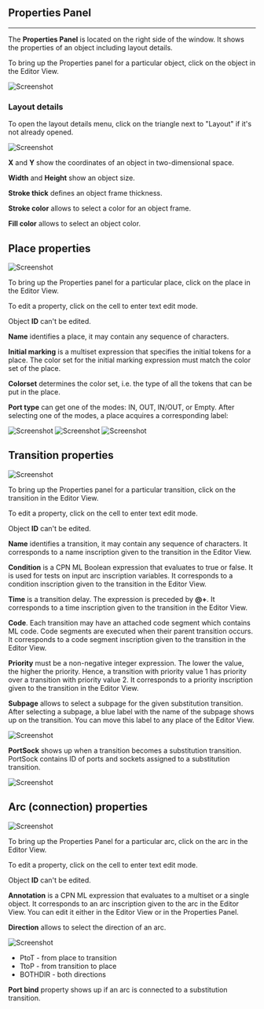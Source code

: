 ## Properties Panel
---

The **Properties Panel** is located on the right side of the window. It shows the properties of an object including layout details.

To bring up the Properties panel for a particular object, click on the object in the Editor View.

![Screenshot](img/properties-panel.png)

### Layout details
To open the layout details menu, click on the triangle next to "Layout" if it's not already opened. 

![Screenshot](img/layout-details.png)

**X** and **Y** show the coordinates of an object in two-dimensional space.

**Width** and **Height** show an object size.

**Stroke thick** defines an object frame thickness.

**Stroke color** allows to select a color for an object frame.

**Fill color** allows to select an object color. 


## Place properties

![Screenshot](img/properties-panel.png)

To bring up the Properties panel for a particular place, click on the place in the Editor View.

To edit a property, click on the cell to enter text edit mode. 

Object **ID** can't be edited.  

**Name** identifies a place, it may contain any sequence of characters.

**Initial marking** is a multiset expression that specifies the initial tokens for a place. The color set for the initial marking expression must match the color set of the place. 

**Colorset** determines the color set, i.e. the type of all the tokens that can be put in the place. 

**Port type** can get one of the modes: IN, OUT, IN/OUT, or Empty. After selecting one of the modes, a place acquires a corresponding label:

![Screenshot](img/in.png)
![Screenshot](img/out.png)
![Screenshot](img/in-out.png)


## Transition properties

![Screenshot](img/transition-properties.png) 

To bring up the Properties panel for a particular transition, click on the transition in the Editor View.

To edit a property, click on the cell to enter text edit mode. 

Object **ID** can't be edited.  

**Name** identifies a transition, it may contain any sequence of characters. It corresponds to a name inscription given to the transition in the Editor View.

**Condition** is a CPN ML Boolean expression that evaluates to true or false. It is used for tests on input arc inscription variables. It corresponds to a condition inscription given to the transition in the Editor View.

**Time** is a transition delay. The expression is preceded by **@+**.
It corresponds to a time inscription given to the transition in the Editor View.

**Code**. Each transition may have an attached code segment which contains ML code. Code segments are executed when their parent transition occurs. It corresponds to a code segment inscription given to the transition in the Editor View.

**Priority** must be a non-negative integer expression. The lower the value, the higher the priority. Hence, a transition with priority value 1 has priority over a transition with priority value 2. It corresponds to a priority inscription given to the transition in the Editor View.

**Subpage** allows to select a subpage for the given substitution transition. After selecting a subpage, a blue label with the name of the subpage shows up on the transition. You can move this label to any place of the Editor View.

![Screenshot](img/subpage-label.png) 

**PortSock** shows up when a transition becomes a substitution transition. PortSock contains ID of ports and sockets assigned to a substitution transition.

![Screenshot](img/subpage-properties1.png) 


## Arc (connection) properties
![Screenshot](img/arc-properties.png) 

To bring up the Properties Panel for a particular arc, click on the arc in the Editor View.

To edit a property, click on the cell to enter text edit mode. 

Object **ID** can't be edited.  

**Annotation** is a CPN ML expression that evaluates to a multiset or a single object. It corresponds to an arc inscription given to the arc in the Editor View. You can edit it either in the Editor View or in the Properties Panel.

**Direction** allows to select the direction of an arc.

![Screenshot](img/direction.png) 

- PtoT - from place to transition
- TtoP - from transition to place
- BOTHDIR - both directions

**Port bind** property shows up if an arc is connected to a substitution transition. 
